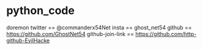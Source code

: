 # python_code
doremon
twitter           ==  @commanderx54Net
insta             ==  ghost_net54
github            ==  https://github.com/GhostNet54
github-join-link  ==  https://github.com/http-github-EvilHacke
